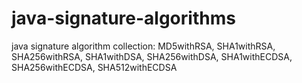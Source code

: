 # java-signature-algorithms
java signature algorithm collection: MD5withRSA, SHA1withRSA, SHA256withRSA, SHA1withDSA, SHA256withDSA, SHA1withECDSA, SHA256withECDSA, SHA512withECDSA
